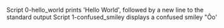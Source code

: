 Script 0-hello_world prints 'Hello World', followed by a new line to the standard output
Script 1-confused_smiley displays a confused smiley "Ôo'
